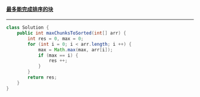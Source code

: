 #### <a href="https://leetcode.cn/problems/max-chunks-to-make-sorted/">最多能完成排序的块</a>

---------------

```java
class Solution {
    public int maxChunksToSorted(int[] arr) {
        int res = 0, max = 0;
        for (int i = 0; i < arr.length; i ++) {
            max = Math.max(max, arr[i]);
            if (max == i) {
                res ++;
            }
        }
        return res;
    }
}
```

